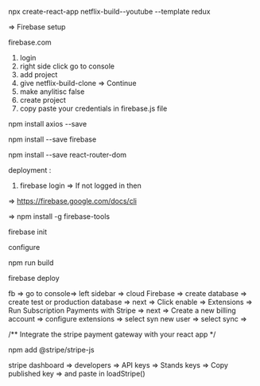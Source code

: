 npx create-react-app netflix-build--youtube --template redux

=> Firebase setup 

firebase.com 

1. login 
2. right side click go to console 
3. add project 
4. give netflix-build-clone => Continue
5. make anylitisc false 
6. create project
7. copy paste your credentials in firebase.js file 


npm install axios --save

npm install --save firebase

npm install --save react-router-dom



deployment : 
1. firebase login => 
If not logged in then 

=> https://firebase.google.com/docs/cli

=> npm install -g firebase-tools

firebase init

configure 

npm run build 

firebase deploy



fb => go to console=> left sidebar => cloud Firebase => create database 
=> create test or production database => next => Click enable 
=> Extensions => Run Subscription Payments with Stripe => 
next => Create a new billing account =>  configure extensions => select syn new user => select sync => 


/** Integrate the stripe payment gateway with your react app */

npm add @stripe/stripe-js

stripe dashboard => developers => API keys => Stands keys => Copy published key => and paste in loadStripe()
